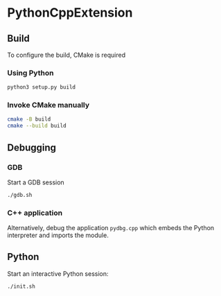 # PythonCppExtension

## Build

To configure the build, CMake is required

### Using Python

```bash
python3 setup.py build
```

### Invoke CMake manually

```bash
cmake -B build
cmake --build build
```

## Debugging

### GDB

Start a GDB session
```bash
./gdb.sh
```
### C++ application

Alternatively, debug the application `pydbg.cpp` which embeds the Python interpreter and imports the module.

## Python

Start an interactive Python session:
```bash
./init.sh
```